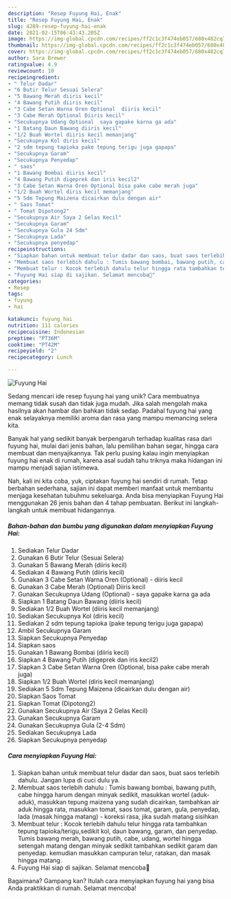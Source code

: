 ```yaml
---
description: "Resep Fuyung Hai, Enak"
title: "Resep Fuyung Hai, Enak"
slug: 4289-resep-fuyung-hai-enak
date: 2021-02-15T06:43:43.205Z
image: https://img-global.cpcdn.com/recipes/ff2c1c3f474eb057/680x482cq70/fuyung-hai-foto-resep-utama.jpg
thumbnail: https://img-global.cpcdn.com/recipes/ff2c1c3f474eb057/680x482cq70/fuyung-hai-foto-resep-utama.jpg
cover: https://img-global.cpcdn.com/recipes/ff2c1c3f474eb057/680x482cq70/fuyung-hai-foto-resep-utama.jpg
author: Sara Brewer
ratingvalue: 4.9
reviewcount: 10
recipeingredient:
- " Telur Dadar"
- "6 Butir Telur Sesuai Selera"
- "5 Bawang Merah diiris kecil"
- "4 Bawang Putih diiris kecil"
- "3 Cabe Setan Warna Oren Optional  diiris kecil"
- "3 Cabe Merah Optional Diiris kecil"
- "Secukupnya Udang Optional  saya gapake karna ga ada"
- "1 Batang Daun Bawang diiris kecil"
- "1/2 Buah Wortel diiris kecil memanjang"
- "Secukupnya Kol diris kecil"
- "2 sdm tepung tapioka pake tepung terigu juga gapapa"
- "Secukupnya Garam"
- "Secukupnya Penyedap"
- " saos"
- "1 Bawang Bombai diiris kecil"
- "4 Bawang Putih digeprek dan iris kecil2"
- "3 Cabe Setan Warna Oren Optional bisa pake cabe merah juga"
- "1/2 Buah Wortel diris kecil memanjang"
- "5 Sdm Tepung Maizena dicairkan dulu dengan air"
- " Saos Tomat"
- " Tomat Dipotong2"
- "Secukupnya Air Saya 2 Gelas Kecil"
- "Secukupnya Garam"
- "Secukupnya Gula 24 Sdm"
- "Secukupnya Lada"
- "Secukupnya penyedap"
recipeinstructions:
- "Siapkan bahan untuk membuat telur dadar dan saos, buat saos terlebih dahulu. Jangan lupa di cuci dulu ya."
- "Membuat saos terlebih dahulu : Tumis bawang bombai, bawang putih, cabe hingga harum dengan minyak sedikit, masukkan wortel (aduk-aduk), masukkan tepung maizena yang sudah dicairkan, tambahkan air aduk hingga rata, masukkan tomat, saos tomat, garam, gula, penyedap, lada (masak hingga matang) - koreksi rasa, jika sudah matang sisihkan"
- "Membuat telur : Kocok terlebih dahulu telur hingga rata tambahkan tepung tapioka/terigu,sedikit kol, daun bawang, garam, dan penyedap. Tumis bawang merah, bawang putih, cabe, udang, wortel hingga setengah matang dengan minyak sedikit tambahkan sedikit garam dan penyedap. kemudian masukkan campuran telur, ratakan, dan masak hingga matang."
- "Fuyung Hai siap di sajikan. Selamat mencoba🙏"
categories:
- Resep
tags:
- fuyung
- hai

katakunci: fuyung hai 
nutrition: 111 calories
recipecuisine: Indonesian
preptime: "PT36M"
cooktime: "PT42M"
recipeyield: "2"
recipecategory: Lunch

---
```



![Fuyung Hai](https://img-global.cpcdn.com/recipes/ff2c1c3f474eb057/680x482cq70/fuyung-hai-foto-resep-utama.jpg)

Sedang mencari ide resep fuyung hai yang unik? Cara membuatnya memang tidak susah dan tidak juga mudah. Jika salah mengolah maka hasilnya akan hambar dan bahkan tidak sedap. Padahal fuyung hai yang enak selayaknya memiliki aroma dan rasa yang mampu memancing selera kita.

Banyak hal yang sedikit banyak berpengaruh terhadap kualitas rasa dari fuyung hai, mulai dari jenis bahan, lalu pemilihan bahan segar, hingga cara membuat dan menyajikannya. Tak perlu pusing kalau ingin menyiapkan fuyung hai enak di rumah, karena asal sudah tahu triknya maka hidangan ini mampu menjadi sajian istimewa.




Nah, kali ini kita coba, yuk, ciptakan fuyung hai sendiri di rumah. Tetap berbahan sederhana, sajian ini dapat memberi manfaat untuk membantu menjaga kesehatan tubuhmu sekeluarga. Anda bisa menyiapkan Fuyung Hai menggunakan 26 jenis bahan dan 4 tahap pembuatan. Berikut ini langkah-langkah untuk membuat hidangannya.

<!--inarticleads1-->

##### Bahan-bahan dan bumbu yang digunakan dalam menyiapkan Fuyung Hai:

1. Sediakan  Telur Dadar
1. Gunakan 6 Butir Telur (Sesuai Selera)
1. Gunakan 5 Bawang Merah (diiris kecil)
1. Sediakan 4 Bawang Putih (diiris kecil)
1. Gunakan 3 Cabe Setan Warna Oren (Optional) - diiris kecil
1. Gunakan 3 Cabe Merah (Optional) Diiris kecil
1. Gunakan Secukupnya Udang (Optional) - saya gapake karna ga ada
1. Siapkan 1 Batang Daun Bawang (diiris kecil)
1. Sediakan 1/2 Buah Wortel (diiris kecil memanjang)
1. Sediakan Secukupnya Kol (diris kecil)
1. Sediakan 2 sdm tepung tapioka (pake tepung terigu juga gapapa)
1. Ambil Secukupnya Garam
1. Siapkan Secukupnya Penyedap
1. Siapkan  saos
1. Gunakan 1 Bawang Bombai (diiris kecil)
1. Siapkan 4 Bawang Putih (digeprek dan iris kecil2)
1. Siapkan 3 Cabe Setan Warna Oren (Optional, bisa pake cabe merah juga)
1. Siapkan 1/2 Buah Wortel (diris kecil memanjang)
1. Sediakan 5 Sdm Tepung Maizena (dicairkan dulu dengan air)
1. Siapkan  Saos Tomat
1. Siapkan  Tomat (Dipotong2)
1. Gunakan Secukupnya Air (Saya 2 Gelas Kecil)
1. Gunakan Secukupnya Garam
1. Gunakan Secukupnya Gula (2-4 Sdm)
1. Sediakan Secukupnya Lada
1. Siapkan Secukupnya penyedap




<!--inarticleads2-->

##### Cara menyiapkan Fuyung Hai:

1. Siapkan bahan untuk membuat telur dadar dan saos, buat saos terlebih dahulu. Jangan lupa di cuci dulu ya.
1. Membuat saos terlebih dahulu : Tumis bawang bombai, bawang putih, cabe hingga harum dengan minyak sedikit, masukkan wortel (aduk-aduk), masukkan tepung maizena yang sudah dicairkan, tambahkan air aduk hingga rata, masukkan tomat, saos tomat, garam, gula, penyedap, lada (masak hingga matang) - koreksi rasa, jika sudah matang sisihkan
1. Membuat telur : Kocok terlebih dahulu telur hingga rata tambahkan tepung tapioka/terigu,sedikit kol, daun bawang, garam, dan penyedap. Tumis bawang merah, bawang putih, cabe, udang, wortel hingga setengah matang dengan minyak sedikit tambahkan sedikit garam dan penyedap. kemudian masukkan campuran telur, ratakan, dan masak hingga matang.
1. Fuyung Hai siap di sajikan. Selamat mencoba🙏




Bagaimana? Gampang kan? Itulah cara menyiapkan fuyung hai yang bisa Anda praktikkan di rumah. Selamat mencoba!

